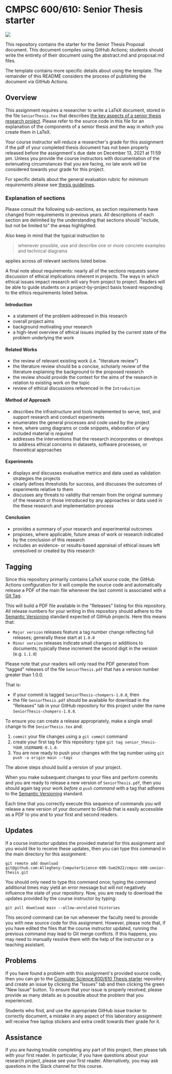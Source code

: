 # CMPSC 600/610: Senior Thesis starter

![](../../workflows/<workflowname>/badge.svg)

This repository contains the starter for the Senior Thesis Proposal document.
This document compiles using GitHub Actions; students should write the entirety
of their document using the abstract.md and proposal.md files.

The template contains more specific details about using the template. The
remainder of this README considers the process of publishing the document via
GitHub Actions.

## Overview

This assignment requires a researcher to write a LaTeX document, stored in the
file `SeniorThesis.tex` that describes [the key aspects of a
senior thesis research project](#explanation-of-sections). Please refer to the
source code in this file for
an explanation of the components of a senior thesis and the way in
which you create them in LaTeX.

Your course instructor will reduce a researcher's grade for this assignment if
the pdf of your completed thesis document has not been properly released before
the
assignment's due date on December 13, 2021 at 11:59 pm. Unless
you provide the course instructors with documentation of the extenuating
circumstances that you are facing, no late work will be considered towards your
grade for this project.

For specific details about the general evaluation rubric for _minimum
requirements_ please see [thesis
guidelines](https://github.com/Allegheny-ComputerScience-600-Sum2022/course-materials/blob/main/CODE_OF_CONDUCT.md#thesis-document-minimum-requirements).

### Explanation of sections

Please consult the following sub-sections, as section requirements have changed
from requirements in previous years. All descriptions of each section are
delimited by the understanding that sections should "include, but not be
limited to" the areas highlighted.

Also keep in mind that the typical instruction to

> whenever possible, use and describe one or more concrete examples and
technical diagrams

applies across _all_ relevant sections listed below.

A final note about requirements: nearly all of the sections requests some
discussion of ethical implications inherent in projects. The ways in which
ethical issues impact research will vary from project to project. Readers will
be able to guide students on a project-by-project basis toward responding to
the ethics requirements listed below.

#### Introduction

* a statement of the problem addressed in this research
* overall project aims
* background motivating your research
* a high-level overview of ethical issues implied by the current state of the
problem underlying the work

#### Related Works

* the review of relevant existing work (i.e. "literature review")
* the literature review should be a concise, scholarly review of the literature
explaining the background to the proposed research 
* the review should provide the context for the aims of the research in
relation to existing work on the topic
* review of ethical discussions referenced in the `Introduction`

#### Method of Approach

* describes the infrastructure and tools implemented to serve, test, and
support research and conduct experiments
* enumerates the general processes and code used by the project
* here, where using diagrams or code snippets, elaboration of any included
material is _required_
* addresses the interventions that the research incorporates or develops to
address ethical concerns in datasets, software processes, or theoretical
approaches

#### Experiments

* displays and discusses evaluative metrics and data used as validation
strategies the projects
* clearly defines thresholds for success, and discusses the outcomes of
experiments relative to them
* discusses any threats to validity that remain from the original summary of
the research or those introduced by any approaches or data used in the these
research and implementation process

#### Conclusion

* provides a summary of your research and experimental outcomes
* proposes, where applicable, future areas of work or research indicated by the
conclusion of this research
* includes an evidence- or results-based appraisal of ethical issues left
unresolved or created by this research

## Tagging

Since this repository primarily contains LaTeX source code, the GitHub Actions 
configuration for it will compile the source code and automatically release a
PDF of the main file whenever the last commit is associated with a [Git
Tag](https://git-scm.com/book/en/v2/Git-Basics-Tagging). 

This will build a PDF file available in the "Releases" listing
for this repository. All release numbers for your writing in this repository
should adhere to the [Semantic Versioning](http://semver.org/) standard
expected
of GitHub projects. Here this means that:

* `Major version` releases feature a tag number change reflecting full
releases; generally these start at `1.0.0`
* `Minor version` releases indicate small changes or additions to documents;
typically these increment the second digit in the version (e.g. `1.1.0`)

Please note that your readers will only read the PDF generated from "tagged"
releases 
of the file `SeniorThesis.pdf` that has a version number greater than
1.0.0. 

That is:

* if your commit is tagged `SeniorThesis-chompers-1.0.0`, then 
* the file `SeniorThesis.pdf` should be available for download in the
"Releases" tab in your GitHub repository for this project under the name
`SeniorThesis-chompers-1.0.0`.

To ensure you can create a release appropriately, make a single small change to
the
`SeniorThesis.tex` and:

1. `commit` your file changes using a `git commit` command
2. create your first tag for this repository: type `git tag
senior_thesis-YOUR_USERNAME-0.1.0`. 
3. You are now ready to push your changes with the tag number using  `git push
-u origin main --tags`

The above steps should build a version of your project.

When you make subsequent changes to your files and perform commits and you are
ready to release a new version of `SeniorThesis.pdf`, then you should
again tag your work _before a `push` command_ with a tag that
adheres to the [Semantic Versioning](http://semver.org/) standard. 

Each time that you correctly execute this sequence of commands you will release
a new
version of your document to GitHub that is easily accessible as a PDF to you
and
to your first and second readers.

## Updates

If a course instructor updates the provided material for this assignment and
you would like to receive these updates, then you can type this command in the
main directory for this assignment:

```
git remote add download
git@github.com:Allegheny-ComputerScience-600-Sum2022/cmpsc-600-senior-thesis.git
```

You should only need to type this command once; typing the command additional
times may yield an error message but will not negatively influence the state of
your repository. Now, you are ready to download the updates provided by the
course instructor by typing:

```
git pull download main --allow-unrelated-histories
```

This second command can be run whenever the faculty need to provide you
with new source code for this assignment. However, please note that, if you
have
edited the files that the course instructor updated, running the previous
command may lead to Git merge conflicts. If this happens, you may need to
manually resolve them with the help of the instructor or a teaching assistant.

## Problems

If you have found a problem with this assignment's provided source code, then
you can go to the [Computer Science 600/610 Thesis
starter](git@github.com:Allegheny-ComputerScience-600-Sum2022/cmpsc-600-senior-thesis.git)
repository and create an issue by clicking the "Issues" tab and then clicking
the green "New Issue" button. To ensure that your issue is properly resolved,
please provide as many details as is possible about the problem that you
experienced.

Students who find, and use the appropriate GitHub issue tracker to correctly
document, a mistake in any aspect of this laboratory assignment will receive
free laptop stickers and extra credit towards their grade for it.

## Assistance

If you are having trouble completing any part of this project, then please talk
with your first reader. In particular, if you have questions about your
research project, please
see your first reader. Alternatively, you may ask questions in the Slack
channel for this course.
